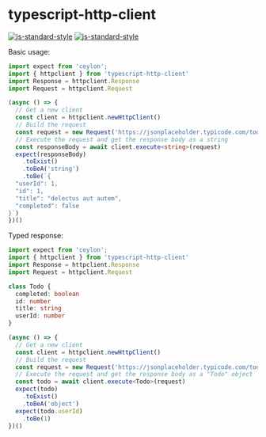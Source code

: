 # typescript-http-client
[![js-standard-style](https://cdn.rawgit.com/standard/standard/master/badge.svg)](http://standardjs.com)
[![js-standard-style](https://img.shields.io/badge/code%20style-standard-brightgreen.svg)](http://standardjs.com)

Basic usage:

```typescript
import expect from 'ceylon';
import { httpclient } from 'typescript-http-client'
import Response = httpclient.Response
import Request = httpclient.Request

(async () => {
  // Get a new client
  const client = httpclient.newHttpClient()
  // Build the request
  const request = new Request('https://jsonplaceholder.typicode.com/todos/1', { responseType: 'text' })
  // Execute the request and get the response body as a string
  const responseBody = await client.execute<string>(request)
  expect(responseBody)
    .toExist()
    .toBeA('string')
    .toBe(`{
  "userId": 1,
  "id": 1,
  "title": "delectus aut autem",
  "completed": false
}`)
})()
```

Typed response:

```typescript
import expect from 'ceylon';
import { httpclient } from 'typescript-http-client'
import Response = httpclient.Response
import Request = httpclient.Request

class Todo {
  completed: boolean
  id: number
  title: string
  userId: number
}

(async () => {
  // Get a new client
  const client = httpclient.newHttpClient()
  // Build the request
  const request = new Request('https://jsonplaceholder.typicode.com/todos/1')
  // Execute the request and get the response body as a "Todo" object
  const todo = await client.execute<Todo>(request)
  expect(todo)
    .toExist()
    .toBeA('object')
  expect(todo.userId)
    .toBe(1)
})()
```